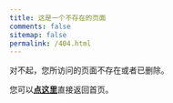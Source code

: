 ```yaml
---
title: 这是一个不存在的页面
comments: false
sitemap: false
permalink: /404.html
---
```

对不起，您所访问的页面不存在或者已删除。

<script>
  class NotFoundCounter extends HTMLElement {
    countTime = 5;
    constructor() {
      super();
      const timeout = document.createElement("span");
      const shadowRoot = this.attachShadow({mode: 'open'});
      shadowRoot.appendChild(timeout);
      this.count(timeout);
    }
    count(timeout) {
      if (--this.countTime > 0) {
        timeout.textContent = "预计将在约 " + this.countTime + " 秒后返回首页。";
      }
      else if (this.countTime === 0) {
        timeout.textContent = "即将跳转到首页。";
        location.href = '/';
      }
      else if (this.countTime < 0) {
        timeout.remove();
        return;
      }
      setTimeout(() => this.count(timeout), 1000);
    }
  }
  if (!customElements.get("not-found-counter")) {
    customElements.define("not-found-counter", NotFoundCounter);
  }
</script>

<not-found-counter></not-found-counter>

您可以[**点这里**](/)直接返回首页。
